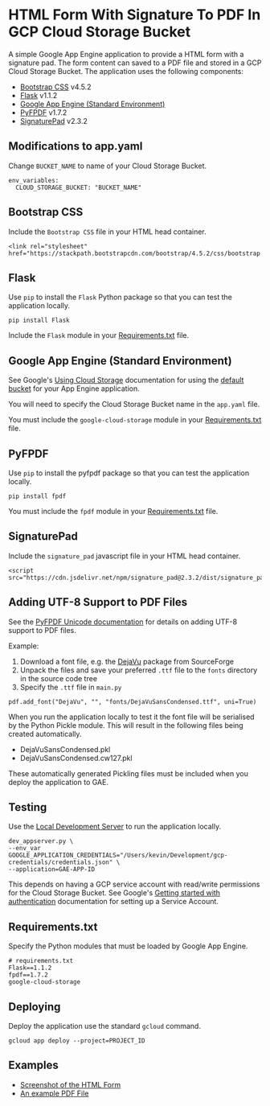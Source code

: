 # HTML Form With Signature To PDF In GCP Cloud Storage Bucket

A simple Google App Engine application to provide a HTML form with a signature pad. The form content can saved to a PDF file and stored in a GCP Cloud Storage Bucket. The application uses the following components:

* [Bootstrap CSS](https://getbootstrap.com/) v4.5.2
* [Flask](https://github.com/pallets/flask) v1.1.2
* [Google App Engine (Standard Environment)](https://cloud.google.com/appengine/)
* [PyFPDF](https://github.com/reingart/pyfpdf) v1.7.2
* [SignaturePad](https://github.com/szimek/signature_pad) v2.3.2

## Modifications to app.yaml
Change `BUCKET_NAME` to name of your Cloud Storage Bucket.
```shell
env_variables:
  CLOUD_STORAGE_BUCKET: "BUCKET_NAME"
```

## Bootstrap CSS
Include the `Bootstrap CSS` file in your HTML head container.
```shell
<link rel="stylesheet" href="https://stackpath.bootstrapcdn.com/bootstrap/4.5.2/css/bootstrap.min.css">
```

## Flask
Use `pip` to install the `Flask` Python package so that you can test the application locally.
```shell
pip install Flask
```

Include the `Flask` module in your [Requirements.txt](#Requirementstxt) file.

## Google App Engine (Standard Environment)
See Google's [Using Cloud Storage](https://cloud.google.com/appengine/docs/standard/python3/using-cloud-storage) documentation for using the [default bucket](https://cloud.google.com/appengine/docs/standard/python3/using-cloud-storage#default_bucket) for your App Engine application.

You will need to specify the Cloud Storage Bucket name in the `app.yaml` file.

You must include the `google-cloud-storage` module in your [Requirements.txt](#Requirements.txt) file.

## PyFPDF
Use `pip` to install the pyfpdf package so that you can test the application locally.
```shell
pip install fpdf
```

You must include the `fpdf` module in your [Requirements.txt](#Requirements.txt) file.

## SignaturePad
Include the `signature_pad` javascript file in your HTML head container.
```shell
<script src="https://cdn.jsdelivr.net/npm/signature_pad@2.3.2/dist/signature_pad.min.js">
```

## Adding UTF-8 Support to PDF Files
See the [PyFPDF Unicode documentation](https://pyfpdf.readthedocs.io/en/latest/Unicode/index.html) for details on adding UTF-8 support to PDF files.

Example:
1. Download a font file, e.g. the [DejaVu](https://sourceforge.net/projects/dejavu/files/dejavu/2.37/dejavu-fonts-ttf-2.37.zip/download) package from SourceForge
2. Unpack the files and save your preferred `.ttf` file to the `fonts` directory in the source code tree
3. Specify the `.ttf` file in `main.py`
```shell
pdf.add_font("DejaVu", "", "fonts/DejaVuSansCondensed.ttf", uni=True)
```

When you run the application locally to test it the font file will be serialised by the Python Pickle module. This will result in the following files being created automatically.

* DejaVuSansCondensed.pkl
* DejaVuSansCondensed.cw127.pkl

These automatically generated Pickling files must be included when you deploy the application to GAE.

## Testing
Use the [Local Development Server](https://cloud.google.com/appengine/docs/standard/python/tools/using-local-server) to run the application locally.

```script
dev_appserver.py \
--env_var GOOGLE_APPLICATION_CREDENTIALS="/Users/kevin/Development/gcp-credentials/credentials.json" \
--application=GAE-APP-ID
```

This depends on having a GCP service account with read/write permissions for the Cloud Storage Bucket. See Google's [Getting started with authentication](https://cloud.google.com/docs/authentication/getting-started) documentation for setting up a Service Account.

## Requirements.txt
Specify the Python modules that must be loaded by Google App Engine.
```script
# requirements.txt
Flask==1.1.2
fpdf==1.7.2
google-cloud-storage
```

## Deploying
Deploy the application use the standard `gcloud` command.

```script
gcloud app deploy --project=PROJECT_ID
```

## Examples

* [Screenshot of the HTML Form](https://github.com/kcubik/html-form-with-signature-to-pdf-in-gcp-cloud-storage-bucket/tree/master/examples/Example-HTML-Form.png)
* [An example PDF File](https://github.com/kcubik/html-form-with-signature-to-pdf-in-gcp-cloud-storage-bucket/tree/master/examples/Example-PDF-File.pdf)
